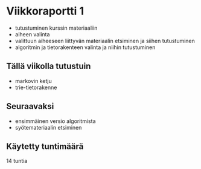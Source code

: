 # Viikkoraportti 1

- tutustuminen kurssin materiaaliin
- aiheen valinta
- valittuun aiheeseen liittyvän materiaalin etsiminen ja siihen tutustuminen
- algoritmin ja tietorakenteen valinta ja niihin tutustuminen

## Tällä viikolla tutustuin 

- markovin ketju
- trie-tietorakenne

## Seuraavaksi

- ensimmäinen versio algoritmista
- syötemateriaalin etsiminen

## Käytetty tuntimäärä

14 tuntia

